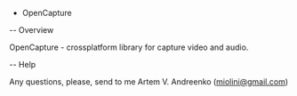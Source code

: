 - OpenCapture

-- Overview

OpenCapture - crossplatform library for capture video and audio.

-- Help

Any questions, please, send to me Artem V. Andreenko (miolini@gmail.com)